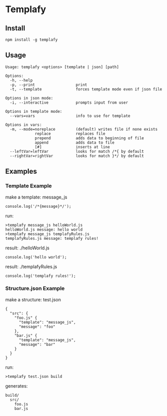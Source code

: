 Templafy
========

## Install

    npm install -g templafy

## Usage

    Usage: templafy <options> [template | json] [path]

    Options:
      -h, --help
      -p, --print                  print
      -t, --template               forces template mode even if json file

    Options in json mode:
      -i, --interactive            prompts input from user

    Options in template mode:
      --vars=vars                  info to use for template

    Options in vars:
      -m, --mode=noreplace         (default) writes file if none exists
                 replace           replaces file
                 prepend           adds data to beginning of file
                 append            adds data to file
                 [#]               inserts at line
      --leftVar=leftVar            looks for match /*{ by default
      --rightVar=rightVar          looks for match }*/ by default


## Examples

### Template Example

  make a template: message_js

    console.log('/*{message}*/');

  run:

    >templafy message_js helloWorld.js
    helloWorld.js message: hello world
    >templafy message_js templafyRules.js
    templafyRules.js message: templafy rules!

  result: ./helloWorld.js

    console.log('hello world');

  result: ./templafyRules.js

    console.log('templafy rules!');

### Structure.json Example

  make a structure: test.json

    {
      "src": {
        "foo.js" {
          "template": "message_js",
          "message": "foo"
        },
        "bar.js" {
          "template": "message_js",
          "message": "bar"
        }
      }
    }

  run:

    >templafy test.json build

  generates:

    build/
      src/
        foo.js
        bar.js
